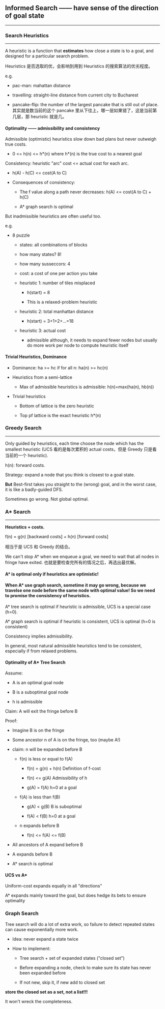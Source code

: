 ## Informed Search —— have sense of the direction of goal state
---

### Search Heuristics
---

A heuristic is a function that **estimates** how close a state is to a goal, and designed for a particular search problem.

Heuristics 是否选取的优，会影响到用到 Heuristics 的搜索算法的优劣程度。

e.g.

- pac-man: mahattan distance

- travelling: straight-line distance from current city to Bucharest

- pancake-flip: the number of the largest pancake that is still out of place. 其实就是数当前的这个 pancake 里从下往上，哪一层如果错了，这是当前第几层，那 heuristic 就是几。

#### Optimality —— admissibility and consistency

Admissible (optimistic) heuristics slow down bad plans but never outweigh true costs.

- 0 <= h(n) <= h*(n) where h*(n) is the true cost to a nearest goal

Consistency: heuristic "arc" cost <= actual cost for each arc.

- h(A) - h(C) <= cost(A to C) 

- Consequences of consistency:

	- The f value along a path never decreases: h(A) <= cost(A to C) + h(C)

	- A* graph search is optimal

But inadmissible heuristics are often useful too.

e.g.

- 8 puzzle

	- states: all combinations of blocks
	
	- how many states? 8!

	- how many susseccors: 4

	- cost: a cost of one per action you take 

	- heuristic 1: number of tiles misplaced

		- h(start) = 8

		- This is a relaxed-problem heuristic
		
	- heuristic 2: total manhattan distance
		
		- h(start) = 3+1+2+...=18
	
	- heuristic 3: actual cost

		- admissible although, it needs to expand fewer nodes but usually do more work per node to compute heuristic itself

#### Trivial Heuristics, Dominance

- Dominance: ha >= hc if for all n: ha(n) >= hc(n)

- Heuristics from a semi-lattice

	- Max of admissible heuristics is admissible: h(n)=max(ha(n), hb(n))

- Trivial heuristics

	- Bottom of lattice is the zero heuristic

	- Top pf lattice is the exact heuristic h*(n)


### Greedy Search
---

Only guided by heuristics, each time choose the node which has the smallest heuristic (UCS 看的是每次累积的 actual costs，但是 Greedy 只是看当前的一个 heuristic).

h(n): forward costs.

Strategy: expand a node that you think is closest to a goal state.

**But** Best-first takes you straight to the (wrong) goal, and in the worst case, it is like a badly-guided DFS. 

Sometimes go wrong. Not global optimal.

### A* Search
---

**Heuristics + costs.**

f(n) = g(n) [backward costs] + h(n) [forward costs]

相当于是 UCS 和 Greedy 的结合。

We can't stop A* when we enqueue a goal, we need to wait that all nodes in fringe have exited. 也就是要检查完所有的情况之后，再选出最优解。

#### A* is optimal only if heuristics are optimistic!
#### When A* use graph search, sometime it may go wrong, because we travelse one node before the same node with optimal value! So we need to promise the consistency of heuristics.

A* tree search is optimal if heuristic is admissible, UCS is a special case (h=0).

A* graph search is optimal if heuristic is consistent, UCS is optimal (h=0 is consistent)

Consistency implies admissibility.

In general, most natural admissible heuristics tend to be consistent, especially if from relaxed problems.

#### Optimality of A* Tree Search

Assume:

- A is an optimal goal node

- B is a suboptimal goal node

- h is admissible

Claim: A will exit the fringe before B

Proof: 

- Imagine B is on the fringe

- Some ancestor n of A is on the fringe, too (maybe A!)

- claim: n will be expanded before B

	- f(n) is less or equal to f(A)
	
		- f(n) = g(n) + h(n) Definition of f-cost
		
		- f(n) <= g(A) Admissibility of h
		
		- g(A) = f(A) h=0 at  a goal
		
	- f(A) is less than f(B)
	
		- g(A) < g(B) B is suboptimal
		
		- f(A) < f(B) h=0 at a goal
	
	- n expands before B 

		- f(n) <= f(A) <= f(B)

- All ancestors of A expand before B

- A expands before B

- A* search is optimal

#### UCS vs A*

Uniform-cost expands equally in all "directions"

A* expands mainly toward the goal, but does hedge its bets to ensure optimality


### Graph Search

Tree search will do a lot of extra work, so failure to detect repeated states can cause exponentially more work.

- Idea: never expand a state twice

- How to implement:

	- Tree search + set of expanded states ("closed set")
	
	- Before expanding a node, check to make sure its state has never been expanded before

	- If not new, skip it, if new add to closed set

**store the closed set as a set, not a list!!!**

It won't wreck the completeness.







 



